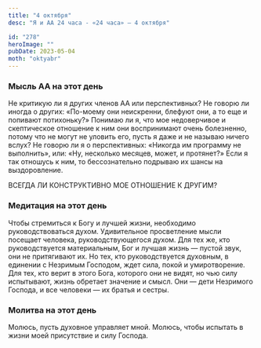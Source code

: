 ```yaml
---
title: "4 октября"
desc: "Я и АА 24 часа - «24 часа» — 4 октября"

id: "278"
heroImage: ""
pubDate: 2023-05-04
moth: "oktyabr"
---
```


### Мысль АА на этот день

Не критикую ли я других членов АА или перспективных? Не говорю ли иногда о
других: «По-моему они неискренни, блефуют они, а то еще и попивают
потихоньку?» Понимаю ли я, что мое недоверчивое и скептическое отношение к ним
они воспринимают очень болезненно, потому что не могут не уловить его, пусть я
даже и не называю ничего вслух? Не говорю ли я о перспективных: «Никогда им
программу не выполнить», или: «Ну, несколько месяцев, может, и протянет?» Если
я так отношусь к ним, то бессознательно подрываю их шансы на выздоровление.

ВСЕГДА ЛИ КОНСТРУКТИВНО МОЕ ОТНОШЕНИЕ К ДРУГИМ?

### Медитация на этот день

Чтобы стремиться к Богу и лучшей жизни, необходимо руководствоваться духом.
Удивительное просветление мысли посещает человека, руководствующегося духом.
Для тех же, кто руководствуется материальным, Бог и лучшая жизнь — пустой
звук, они не притягивают их. Но тех, кто руководствуется духовным, в единении
с Незримым Господом, ждет сила, покой и умиротворение. Для тех, кто верит в
этого Бога, которого они не видят, но чью силу испытывают, жизнь обретает
значение и смысл. Они — дети Незримого Господа, и все человеки — их братья и
сестры.

### Молитва на этот день

Молюсь, пусть духовное управляет мной. Молюсь, чтобы испытать в жизни моей
присутствие и силу Господа.
